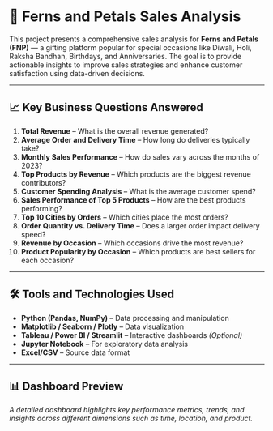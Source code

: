 # 🌸 Ferns and Petals Sales Analysis

This project presents a comprehensive sales analysis for **Ferns and Petals (FNP)** — a gifting platform popular for special occasions like Diwali, Holi, Raksha Bandhan, Birthdays, and Anniversaries. The goal is to provide actionable insights to improve sales strategies and enhance customer satisfaction using data-driven decisions.

---

## 📈 Key Business Questions Answered

1. **Total Revenue** – What is the overall revenue generated?
2. **Average Order and Delivery Time** – How long do deliveries typically take?
3. **Monthly Sales Performance** – How do sales vary across the months of 2023?
4. **Top Products by Revenue** – Which products are the biggest revenue contributors?
5. **Customer Spending Analysis** – What is the average customer spend?
6. **Sales Performance of Top 5 Products** – How are the best products performing?
7. **Top 10 Cities by Orders** – Which cities place the most orders?
8. **Order Quantity vs. Delivery Time** – Does a larger order impact delivery speed?
9. **Revenue by Occasion** – Which occasions drive the most revenue?
10. **Product Popularity by Occasion** – Which products are best sellers for each occasion?

---

## 🛠️ Tools and Technologies Used

- **Python (Pandas, NumPy)** – Data processing and manipulation
- **Matplotlib / Seaborn / Plotly** – Data visualization
- **Tableau / Power BI / Streamlit** – Interactive dashboards *(Optional)*
- **Jupyter Notebook** – For exploratory data analysis
- **Excel/CSV** – Source data format

---

## 📊 Dashboard Preview

*A detailed dashboard highlights key performance metrics, trends, and insights across different dimensions such as time, location, and product.*




